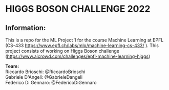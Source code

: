 # HIGGS BOSON CHALLENGE 2022

## Information:
This is a repo for the ML Project 1 for the course Machine Learning at EPFL (CS-433 https://www.epfl.ch/labs/mlo/machine-learning-cs-433/ ). This project consists of working on Higgs Boson challenge (https://www.aicrowd.com/challenges/epfl-machine-learning-higgs)

**Team:**  
Riccardo Brioschi: @RiccardoBrioschi  
Gabriele D'Angeli:  @GabrieleDangeli  
Federico Di Gennaro: @FedericoDiGennaro  
